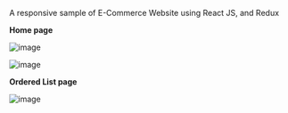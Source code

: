 A responsive sample of E-Commerce Website using React JS, and Redux

**Home page**

![image](https://github.com/msaransh/msaransh-E-Commerce-Myntra-Clone/assets/119345742/86e02b03-5de5-4828-a281-bae37e3f3f7d)

![image](https://github.com/msaransh/msaransh-E-Commerce-Myntra-Clone/assets/119345742/52061f3b-19d9-47d3-9b75-8c9d85986441)


**Ordered List page**

![image](https://github.com/msaransh/msaransh-E-Commerce-Myntra-Clone/assets/119345742/e2876fab-e933-44cc-aa6e-f1e1f136e6b7)


